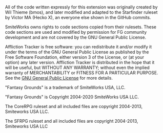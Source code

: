 All of the code written expressly for this extension was originally created by Wil Thieme (bmos), and later modified and adapted to the Starfinder ruleset by Victor MA (Hecko X), an everyone else shown in the GitHub commits.

SmiteWorks owns rights to code sections copied from their rulesets. These code sections are used and modified by permission for FG community development and are not covered by the GNU General Public License.

Affliction Tracker is free software: you can redistribute it and/or modify it under the terms of the GNU General Public License as published by the Free Software Foundation, either version 3 of the License, or (at your option) any later version. Affliction Tracker is distributed in the hope that it will be useful, but WITHOUT ANY WARRANTY; without even the implied warranty of MERCHANTABILITY or FITNESS FOR A PARTICULAR PURPOSE.  See the [GNU General Public License](https://www.gnu.org/licenses/) for more details.

"Fantasy Grounds" is a trademark of SmiteWorks USA, LLC.

"Fantasy Grounds" is Copyright 2004-2020 SmiteWorks USA LLC.

The CoreRPG ruleset and all included files are copyright 2004-2013, Smiteworks USA LLC.

The SFRPG ruleset and all included files are copyright 2004-2013, Smiteworks USA LLC